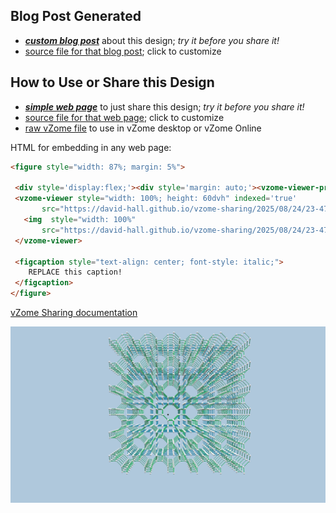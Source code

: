 
## Blog Post Generated

 - [***custom blog post***](<https://david-hall.github.io/vzome-sharing/2025/08/24/Laves-lattice-23-47-25.html>) about this design; *try it before you share it!*
 - [source file for that blog post](<https://github.com/david-hall/vzome-sharing/edit/main/_posts/2025-08-24-Laves-lattice-23-47-25.md>); click to customize
 


## How to Use or Share this Design

 - [***simple web page***](<https://david-hall.github.io/vzome-sharing/2025/08/24/23-47-25-Laves-lattice/>) to just share this design; *try it before you share it!*
 - [source file for that web page](<https://github.com/david-hall/vzome-sharing/edit/main/2025/08/24/23-47-25-Laves-lattice/index.md>); click to customize
 - [raw vZome file](<https://raw.githubusercontent.com/david-hall/vzome-sharing/main/2025/08/24/23-47-25-Laves-lattice/Laves-lattice.vZome>) to use in vZome desktop or vZome Online
 
 HTML for embedding in any web page:
 ```html
<figure style="width: 87%; margin: 5%">
  
  <div style='display:flex;'><div style='margin: auto;'><vzome-viewer-previous load-camera='true' label='prev step'></vzome-viewer-previous><vzome-viewer-next load-camera='true' label='next step'></vzome-viewer-next></div></div>
  <vzome-viewer style="width: 100%; height: 60dvh" indexed='true'
        src="https://david-hall.github.io/vzome-sharing/2025/08/24/23-47-25-Laves-lattice/Laves-lattice.vZome" >
    <img  style="width: 100%"
        src="https://david-hall.github.io/vzome-sharing/2025/08/24/23-47-25-Laves-lattice/Laves-lattice.png" >
  </vzome-viewer>

  <figcaption style="text-align: center; font-style: italic;">
     REPLACE this caption!
  </figcaption>
</figure>

 ```

[vZome Sharing documentation](https://vzome.github.io/vzome/sharing.html#how-it-works)

![Image](<Laves-lattice.png>)

